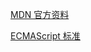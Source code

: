[MDN 官方资料](https://developer.mozilla.org/zh-CN/docs/Web/JavaScript/Guide/Modules)

[ECMAScript 标准](https://262.ecma-international.org/6.0/#sec-modules)
